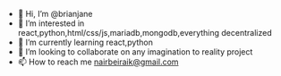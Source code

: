 - 👋 Hi, I’m @brianjane
- 👀 I’m interested in react,python,html/css/js,mariadb,mongodb,everything decentralized
- 🌱 I’m currently learning react,python
- 💞️ I’m looking to collaborate on any imagination to reality project
- 📫 How to reach me nairbeiraik@gmail.com
